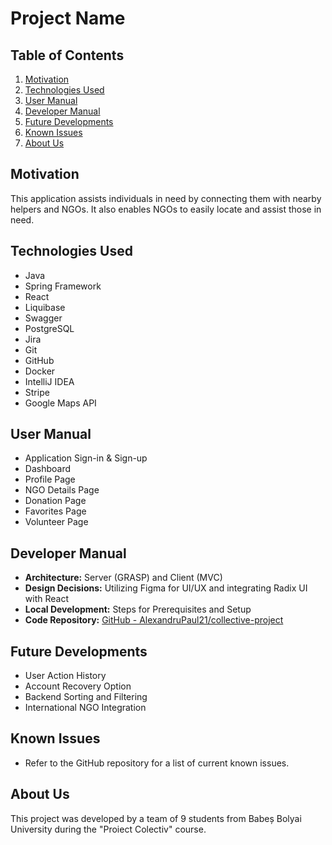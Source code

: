 # Project Name

## Table of Contents
1. [Motivation](#motivation)
2. [Technologies Used](#technologies-used)
3. [User Manual](#user-manual)
4. [Developer Manual](#developer-manual)
5. [Future Developments](#future-developments)
6. [Known Issues](#known-issues)
7. [About Us](#about-us)

## Motivation
This application assists individuals in need by connecting them with nearby helpers and NGOs. It also enables NGOs to easily locate and assist those in need.

## Technologies Used
- Java
- Spring Framework
- React
- Liquibase
- Swagger
- PostgreSQL
- Jira
- Git
- GitHub
- Docker
- IntelliJ IDEA
- Stripe
- Google Maps API

## User Manual
- Application Sign-in & Sign-up
- Dashboard
- Profile Page
- NGO Details Page
- Donation Page
- Favorites Page
- Volunteer Page

## Developer Manual
- **Architecture:** Server (GRASP) and Client (MVC)
- **Design Decisions:** Utilizing Figma for UI/UX and integrating Radix UI with React
- **Local Development:** Steps for Prerequisites and Setup
- **Code Repository:** [GitHub - AlexandruPaul21/collective-project](https://github.com/AlexandruPaul21/collective-project)

## Future Developments
- User Action History
- Account Recovery Option
- Backend Sorting and Filtering
- International NGO Integration

## Known Issues
- Refer to the GitHub repository for a list of current known issues.

## About Us
This project was developed by a team of 9 students from Babeș Bolyai University during the "Proiect Colectiv" course.
